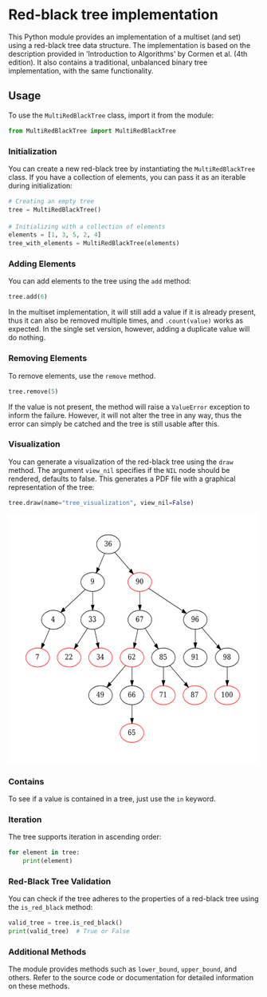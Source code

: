 # Red-black tree implementation

This Python module provides an implementation of a multiset (and set) using a red-black tree data structure. The implementation is based on the description provided in 'Introduction to Algorithms' by Cormen et al. (4th edition). It also contains a traditional, unbalanced binary tree implementation, with the same functionality.

## Usage

To use the `MultiRedBlackTree` class, import it from the module:

```python
from MultiRedBlackTree import MultiRedBlackTree
```

### Initialization

You can create a new red-black tree by instantiating the `MultiRedBlackTree` class. If you have a collection of elements, you can pass it as an iterable during initialization:

```python
# Creating an empty tree
tree = MultiRedBlackTree()

# Initializing with a collection of elements
elements = [1, 3, 5, 2, 4]
tree_with_elements = MultiRedBlackTree(elements)
```

### Adding Elements

You can add elements to the tree using the `add` method:

```python
tree.add(6)
```

In the multiset implementation, it will still add a value if it is already present, thus it can also be removed multiple times, and `.count(value)` works as expected. In the single set version, however, adding a duplicate value will do nothing.

### Removing Elements

To remove elements, use the `remove` method.

```python
tree.remove(5)
```

If the value is not present, the method will raise a `ValueError` exception to inform the failure. However, it will not alter the tree in any way, thus the error can simply be catched and the tree is still usable after this.

### Visualization

You can generate a visualization of the red-black tree using the `draw` method. The argument `view_nil` specifies if the `NIL` node should be rendered, defaults to false. This generates a PDF file with a graphical representation of the tree:

```python
tree.draw(name="tree_visualization", view_nil=False)
```

<img src="./RedBlackTreeExample.png" alt="red-black tree example" style="height: 500px; width:500px;"/>


### Contains

To see if a value is contained in a tree, just use the `in` keyword.

### Iteration

The tree supports iteration in ascending order:

```python
for element in tree:
    print(element)
```

### Red-Black Tree Validation

You can check if the tree adheres to the properties of a red-black tree using the `is_red_black` method:

```python
valid_tree = tree.is_red_black()
print(valid_tree)  # True or False
```

### Additional Methods

The module provides methods such as `lower_bound`, `upper_bound`, and others. Refer to the source code or documentation for detailed information on these methods.
